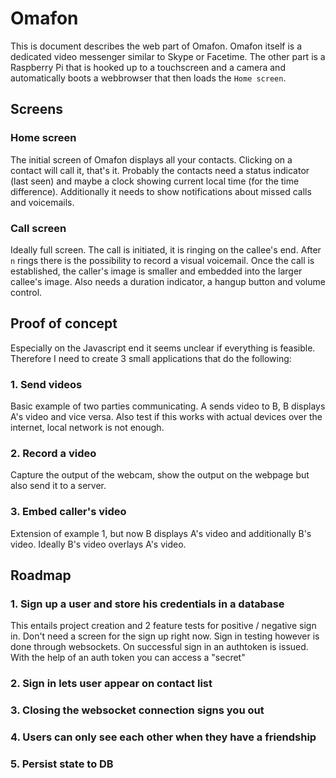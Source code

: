 # Omafon
This is document describes the web part of Omafon.
Omafon itself is a dedicated video messenger similar to Skype or Facetime.
The other part is a Raspberry Pi that is hooked up to a touchscreen and a camera and automatically boots a webbrowser that then loads the `Home screen`.

## Screens
### Home screen
The initial screen of Omafon displays all your contacts.
Clicking on a contact will call it, that's it.
Probably the contacts need a status indicator (last seen) and maybe a clock showing current local time (for the time difference).
Additionally it needs to show notifications about missed calls and voicemails.

### Call screen
Ideally full screen.
The call is initiated, it is ringing on the callee's end.
After `n` rings there is the possibility to record a visual voicemail.
Once the call is established, the caller's image is smaller and embedded into the larger callee's image.
Also needs a duration indicator, a hangup button and volume control.

## Proof of concept
Especially on the Javascript end it seems unclear if everything is feasible.
Therefore I need to create 3 small applications that do the following:
### 1. Send videos
Basic example of two parties communicating. A sends video to B, B displays A's video and vice versa.
Also test if this works with actual devices over the internet, local network is not enough.

### 2. Record a video
Capture the output of the webcam, show the output on the webpage but also send it to a server.

### 3. Embed caller's video
Extension of example 1, but now B displays A's video and additionally B's video.
Ideally B's video overlays A's video.

## Roadmap
### 1. Sign up a user and store his credentials in a database
This entails project creation and 2 feature tests for positive / negative sign in.
Don't need a screen for the sign up right now.
Sign in testing however is done through websockets.
On successful sign in an authtoken is issued.
With the help of an auth token you can access a "secret"

### 2. Sign in lets user appear on contact list

### 3. Closing the websocket connection signs you out

### 4. Users can only see each other when they have a friendship

### 5. Persist state to DB
